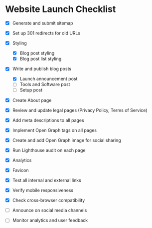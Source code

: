 # Website Launch Checklist

- [x] Generate and submit sitemap
- [x] Set up 301 redirects for old URLs
- [x] Styling
  - [x] Blog post styling
  - [x] Blog post list styling
- [x] Write and publish blog posts
  - [x] Launch announcement post
  - [ ] Tools and Software post
  - [ ] Setup post
- [x] Create About page
- [x] Review and update legal pages (Privacy Policy, Terms of Service)
- [x] Add meta descriptions to all pages
- [x] Implement Open Graph tags on all pages
- [x] Create and add Open Graph image for social sharing
- [x] Run Lighthouse audit on each page
- [x] Analytics
- [x] Favicon

- [x] Test all internal and external links
- [x] Verify mobile responsiveness
- [x] Check cross-browser compatibility

- [ ] Announce on social media channels
- [ ] Monitor analytics and user feedback
